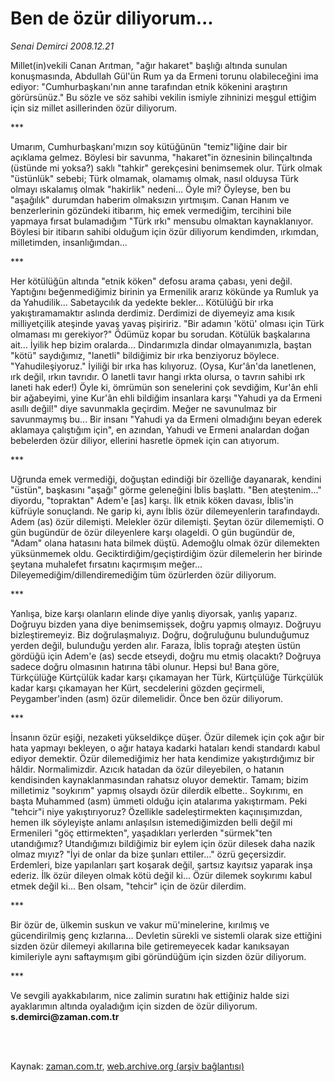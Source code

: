 # Ben de özür diliyorum...

*Senai Demirci 2008.12.21*

<td class="columnist-detail">
<p>Millet(in)vekili Canan Arıtman, "ağır hakaret" başlığı altında sunulan konuşmasında, Abdullah Gül'ün Rum ya da Ermeni torunu olabileceğini ima ediyor: "Cumhurbaşkanı'nın anne tarafından etnik kökenini araştırın görürsünüz." Bu sözle ve söz sahibi vekilin ismiyle zihninizi meşgul ettiğim için siz millet asillerinden özür diliyorum.</p>
<p>
<div id="haberMetinDiv">
<p>***
<p>Umarım, Cumhurbaşkanı'mızın soy kütüğünün "temiz"liğine dair bir açıklama gelmez. Böylesi bir savunma, "hakaret"in öznesinin bilinçaltında (üstünde mi yoksa?) saklı "tahkir" gerekçesini benimsemek olur. Türk olmak "üstünlük" sebebi; Türk olmamak, olamamış olmak, nasıl olduysa Türk olmayı ıskalamış olmak "hakirlik" nedeni... Öyle mi? Öyleyse, ben bu "aşağılık" durumdan haberim olmaksızın yırtmışım. Canan Hanım ve benzerlerinin gözündeki itibarım, hiç emek vermediğim, tercihini bile yapmaya fırsat bulamadığım "Türk ırkı" mensubu olmaktan kaynaklanıyor. Böylesi bir itibarın sahibi olduğum için özür diliyorum kendimden, ırkımdan, milletimden, insanlığımdan...
<p>***
<p>Her kötülüğün altında "etnik köken" defosu arama çabası, yeni değil. Yaptığını beğenmediğimiz birinin ya Ermenilik ararız kökünde ya Rumluk ya da Yahudilik... Sabetaycılık da yedekte bekler... Kötülüğü bir ırka yakıştıramamaktır aslında derdimiz. Derdimizi de diyemeyiz ama kısık milliyetçilik ateşinde yavaş yavaş pişiririz. "Bir adamın 'kötü' olması için Türk olmaması mı gerekiyor?" Ödümüz kopar bu sorudan. Kötülük başkalarına ait... İyilik hep bizim oralarda... Dindarımızla dindar olmayanımızla, baştan "kötü" saydığımız, "lanetli" bildiğimiz bir ırka benziyoruz böylece. "Yahudileşiyoruz." İyiliği bir ırka has kılıyoruz. (Oysa, Kur'ân'da lanetlenen, ırk değil, ırkın tavrıdır. O lanetli tavır hangi ırkta olursa, o tavrın sahibi ırk laneti hak eder!) Öyle ki, ömrümün son senelerini çok sevdiğim, Kur'ân ehli bir ağabeyimi, yine Kur'ân ehli bildiğim insanlara karşı "Yahudi ya da Ermeni asıllı değil!" diye savunmakla geçirdim. Meğer ne savunulmaz bir savunmaymış bu... Bir insanı "Yahudi ya da Ermeni olmadığını beyan ederek aklamaya çalıştığım için", en azından, Yahudi ve Ermeni analardan doğan bebelerden özür diliyor, ellerini hasretle öpmek için can atıyorum. 
<p>***
<p>Uğrunda emek vermediği, doğuştan edindiği bir özelliğe dayanarak, kendini "üstün", başkasını "aşağı" görme geleneğini İblis başlattı. "Ben ateştenim..." diyordu, "topraktan" Adem'e [as] karşı. İlk etnik köken davası, İblis'in küfrüyle sonuçlandı. Ne garip ki, aynı İblis özür dilemeyenlerin tarafındaydı. Adem (as) özür dilemişti. Melekler özür dilemişti. Şeytan özür dilememişti. O gün bugündür de özür dileyenlere karşı olageldi. O gün bugündür de, "Adam" olana hatasını hata bilmek düştü. Ademoğlu olmak özür dilemekten yüksünmemek oldu. Geciktirdiğim/geçiştirdiğim özür dilemelerin her birinde şeytana muhalefet fırsatını kaçırmışım meğer... Dileyemediğim/dillendiremediğim tüm özürlerden özür diliyorum. 
<p>***
<p>Yanlışa, bize karşı olanların elinde diye yanlış diyorsak, yanlış yaparız. Doğruyu bizden yana diye benimsemişsek, doğru yapmış olmayız. Doğruyu bizleştiremeyiz. Biz doğrulaşmalıyız. Doğru, doğruluğunu bulunduğumuz yerden değil, bulunduğu yerden alır. Faraza, İblis toprağı ateşten üstün gördüğü için Adem'e (as) secde etseydi, doğru mu etmiş olacaktı? Doğruya sadece doğru olmasının hatırına tâbi olunur. Hepsi bu! Bana göre, Türkçülüğe Kürtçülük kadar karşı çıkamayan her Türk, Kürtçülüğe Türkçülük kadar karşı çıkamayan her Kürt, secdelerini gözden geçirmeli, Peygamber'inden (asm) özür dilemelidir. Önce ben özür diliyorum. 
<p>***
<p>İnsanın özür eşiği, nezaketi yükseldikçe düşer. Özür dilemek için çok ağır bir hata yapmayı bekleyen, o ağır hataya kadarki hataları kendi standardı kabul ediyor demektir. Özür dilemediğimiz her hata kendimize yakıştırdığımız bir hâldir. Normalimizdir. Azıcık hatadan da özür dileyebilen, o hatanın kendisinden kaynaklanmasından rahatsız oluyor demektir. Tamam; bizim milletimiz "soykırım" yapmış olsaydı özür dilerdik elbette.. Soykırımı, en başta Muhammed (asm) ümmeti olduğu için atalarıma yakıştırmam. Peki "tehcir"i niye yakıştırıyoruz? Özellikle sadeleştirmekten kaçınışımızdan, hemen ilk söyleyişte anlamı anlaşılsın istemediğimizden belli değil mi Ermenileri "göç ettirmekten", yaşadıkları yerlerden "sürmek"ten utandığımız? Utandığımızı bildiğimiz bir eylem için özür dilesek daha nazik olmaz mıyız? "İyi de onlar da bize şunları ettiler..." özrü geçersizdir. Erdemleri, bize yapılanları şart koşarak değil, şartsız kayıtsız yaparak inşa ederiz. İlk özür dileyen olmak kötü değil ki... Özür dilemek soykırımı kabul etmek değil ki... Ben olsam, "tehcir" için de özür dilerdim. 
<p>***
<p>Bir özür de, ülkemin suskun ve vakur mü'minelerine, kırılmış ve gücendirilmiş genç kızlarına... Devletin sürekli ve sistemli olarak size ettiğini sizden özür dilemeyi akıllarına bile getiremeyecek kadar kanıksayan kimileriyle aynı saftaymışım gibi göründüğüm için sizden özür diliyorum. 
<p>***
<p>Ve sevgili ayakkabılarım, nice zalimin suratını hak ettiğiniz halde sizi ayaklarımın altında oyaladığım için sizden de özür diliyorum. <b>s.demirci@zaman.com.tr</b></p></p></p></p></p></p></p></p></p></p></p></p></p></p></div>
</p>


<p><br>
		 </br></p></td>

Kaynak: [zaman.com.tr](http://zaman.com.tr/yazar.do?yazino=772414), [web.archive.org (arşiv bağlantısı)](http://web.archive.org/web/20120218235143/http://www.zaman.com.tr:80/yazar.do?yazino=772414)
